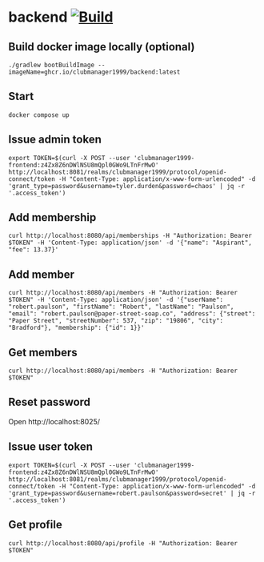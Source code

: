 # backend [![Build](https://github.com/clubmanager1999/backend/actions/workflows/build.yml/badge.svg)](https://github.com/clubmanager1999/backend/actions/workflows/build.yml)

## Build docker image locally (optional)

```shell
./gradlew bootBuildImage --imageName=ghcr.io/clubmanager1999/backend:latest
```

## Start

```shell
docker compose up
```

## Issue admin token

```shell
export TOKEN=$(curl -X POST --user 'clubmanager1999-frontend:z4Zx8Z6nDWlNSU8mQpl0GWo9LTnFrMwO' http://localhost:8081/realms/clubmanager1999/protocol/openid-connect/token -H "Content-Type: application/x-www-form-urlencoded" -d 'grant_type=password&username=tyler.durden&password=chaos' | jq -r '.access_token')
```

## Add membership

```shell
curl http://localhost:8080/api/memberships -H "Authorization: Bearer $TOKEN" -H 'Content-Type: application/json' -d '{"name": "Aspirant", "fee": 13.37}'
```

## Add member

```shell
curl http://localhost:8080/api/members -H "Authorization: Bearer $TOKEN" -H 'Content-Type: application/json' -d '{"userName": "robert.paulson", "firstName": "Robert", "lastName": "Paulson", "email": "robert.paulson@paper-street-soap.co", "address": {"street": "Paper Street", "streetNumber": 537, "zip": "19806", "city": "Bradford"}, "membership": {"id": 1}}'
```

## Get members

```shell
curl http://localhost:8080/api/members -H "Authorization: Bearer $TOKEN"
```

## Reset password

Open http://localhost:8025/

## Issue user token

```shell
export TOKEN=$(curl -X POST --user 'clubmanager1999-frontend:z4Zx8Z6nDWlNSU8mQpl0GWo9LTnFrMwO' http://localhost:8081/realms/clubmanager1999/protocol/openid-connect/token -H "Content-Type: application/x-www-form-urlencoded" -d 'grant_type=password&username=robert.paulson&password=secret' | jq -r '.access_token')
```

## Get profile

```shell
curl http://localhost:8080/api/profile -H "Authorization: Bearer $TOKEN"
```

